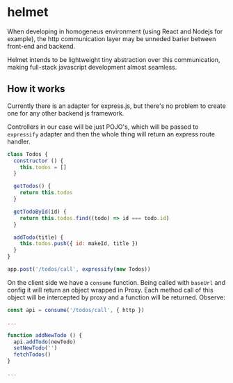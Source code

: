 # helmet

When developing in homogeneus environment (using React and Nodejs for example),
the http communication layer may be unneded barier between front-end and backend.

Helmet intends to be lightweight tiny abstraction over this communication, making
full-stack javascript development almost seamless.

## How it works

Currently there is an adapter for express.js, but there's no problem to create one for any other backend js framework.

Controllers in our case will be just POJO's, which will be passed to `expressify` adapter and then the whole thing will return
an express route handler.

```javascript
class Todos {
  constructor () {
    this.todos = []
  }

  getTodos() {
    return this.todos
  }

  getTodoById(id) {
    return this.todos.find((todo) => id === todo.id)
  }

  addTodo(title) {
    this.todos.push({ id: makeId, title })
  }
}

app.post('/todos/call', expressify(new Todos))

```

On the client side we have a `consume` function. Being called with `baseUrl` and config it will return an object wrapped
in Proxy. Each method call of this object will be intercepted by proxy and a function will be returned. Observe:

```javascript
const api = consume('/todos/call', { http })

...

function addNewTodo () {
  api.addTodo(newTodo)
  setNewTodo('')
  fetchTodos()
}

...

```

